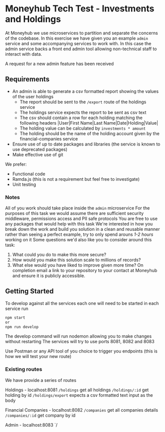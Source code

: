 # Moneyhub Tech Test - Investments and Holdings

At Moneyhub we use microservices to partition and separate the concerns of the codebase. In this exercise we have given you an example `admin` service and some accompanying services to work with. In this case the admin service backs a front end admin tool allowing non-technical staff to interact with data.

A request for a new admin feature has been received

## Requirements

- An admin is able to generate a csv formatted report showing the values of the user holdings
    - The report should be sent to the `/export` route of the holdings service
    - The holdings service expects the report to be sent as csv text
    - The csv should contain a row for each holding matching the following headers
    |User|First Name|Last Name|Date|Holding|Value|
    - The holding value can be calculated by `investments * amount`
    - The holding should be the name of the holding account given by the financial-companies service
- Ensure use of up to date packages and libraries (the service is known to use deprecated packages)
- Make effective use of git

We prefer:
- Functional code 
- Ramda.js (this is not a requirement but feel free to investigate)
- Unit testing

### Notes
All of you work should take place inside the `admin` microservice
For the purposes of this task we would assume there are sufficient security middleware, permissions access and PII safe protocols
You are free to use any packages that would help with this task
We're interested in how you break down the work and build you solution in a clean and reusable manner rather than seeing a perfect example, try to only spend arouns *1-2 hours* working on it
Some questions we'd also like you to consider around this task:
1. What could you do to make this more secure?
2. How would you make this solution scale to millions of records?
3. What else would you have liked to improve given more time?
On completion email a link to your repository to your contact at Moneyhub and ensure it is publicly accessible.

## Getting Started
To develop against all the services each one will need to be started in each service run

```bash
npm start
or
npm run develop
```

The develop command will run nodemon allowing you to make changes without restarting
The services will try to use ports 8081, 8082 and 8083

Use Postman or any API tool of you choice to trigger you endpoints (this is how we will test your new route)

### Existing routes
We have provide a series of routes 

Holdings - localhost:8081
`/holdings` get all holdings
`/holdings/:id` get holding by id
`/holdings/export` expects a csv formatted text input as the body

Financial Companies - localhost:8082
`/companies` get all companies details
`/companies/:id` get company by id

Admin - localhost:8083
`/